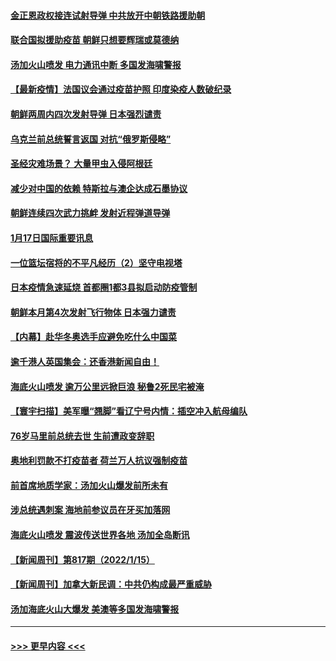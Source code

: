 #### [金正恩政权接连试射导弹 中共放开中朝铁路援助朝](../pages/prog202/a103323391.md?t=01180650) 
#### [联合国拟援助疫苗 朝鲜只想要辉瑞或莫德纳](../pages/prog202/a103323370.md?t=01180650) 
#### [汤加火山喷发 电力通讯中断 多国发海啸警报](../pages/prog202/a103323361.md?t=01180650) 
#### [【最新疫情】法国议会通过疫苗护照 印度染疫人数破纪录](../pages/prog202/a103323320.md?t=01180650) 
#### [朝鲜两周内四次发射导弹 日本强烈谴责](../pages/prog202/a103323275.md?t=01180650) 
#### [乌克兰前总统誓言返国 对抗“俄罗斯侵略”](../pages/prog202/a103323136.md?t=01180650) 
#### [圣经灾难场景？ 大量甲虫入侵阿根廷](../pages/prog202/a103323115.md?t=01180650) 
#### [减少对中国的依赖 特斯拉与澳企达成石墨协议](../pages/prog202/a103323095.md?t=01180650) 
#### [朝鲜连续四次武力挑衅 发射近程弹道导弹](../pages/prog202/a103323229.md?t=01180650) 
#### [1月17日国际重要讯息](../pages/prog202/a103323057.md?t=01180650) 
#### [一位篮坛宿将的不平凡经历（2）坚守电视塔](../pages/prog202/a103323011.md?t=01180650) 
#### [日本疫情急速延烧 首都圈1都3县拟启动防疫管制](../pages/prog202/a103322982.md?t=01180650) 
#### [朝鲜本月第4次发射飞行物体 日本强力谴责](../pages/prog202/a103322949.md?t=01180650) 
#### [【内幕】赴华冬奥选手应避免吃什么中国菜](../pages/prog202/a103322950.md?t=01180650) 
#### [逾千港人英国集会：还香港新闻自由！](../pages/prog202/a103322928.md?t=01180650) 
#### [海底火山喷发 逾万公里远掀巨浪 秘鲁2死民宅被淹](../pages/prog202/a103322911.md?t=01180650) 
#### [【寰宇扫描】美军曝“翘脚”看辽宁号内情：插空冲入航母编队](../pages/prog202/a103321362.md?t=01180650) 
#### [76岁马里前总统去世 生前遭政变辞职](../pages/prog202/a103322759.md?t=01180650) 
#### [奥地利罚款不打疫苗者 荷兰万人抗议强制疫苗](../pages/prog202/a103322765.md?t=01180650) 
#### [前首席地质学家：汤加火山爆发前所未有](../pages/prog202/a103322559.md?t=01180650) 
#### [涉总统遇刺案 海地前参议员在牙买加落网](../pages/prog202/a103322466.md?t=01180650) 
#### [海底火山喷发 震波传送世界各地 汤加全岛断讯](../pages/prog202/a103322399.md?t=01180650) 
#### [【新闻周刊】第817期（2022/1/15）](../pages/prog202/a103322269.md?t=01180650) 
#### [【新闻周刊】加拿大新民调：中共仍构成最严重威胁](../pages/prog202/a103322211.md?t=01180650) 
#### [汤加海底火山大爆发 美澳等多国发海啸警报](../pages/prog202/a103322179.md?t=01180650) 

----
#### [ >>> 更早内容 <<< ](../indexes/prog202-earlier.md)
